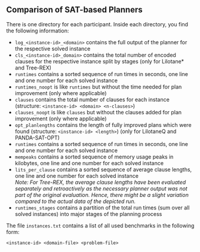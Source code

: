 
## Comparison of SAT-based Planners

There is one directory for each participant.
Inside each directory, you find the following information:

* `log_<instance-id>_<domain>` contains the full output of the planner for the respective solved instance
* `cls_<instance-id>_domain>` contains the total number of encoded clauses for the respective instance split by stages (only for Lilotane* and Tree-REX)
* `runtimes` contains a sorted sequence of run times in seconds, one line and one number for each solved instance
* `runtimes_noopt` is like `runtimes` but without the time needed for plan improvement (only where applicable)
* `clauses` contains the total number of clauses for each instance (structure: `<instance-id> <domain> <n-clauses>`)
* `clauses_noopt` is like `clauses` but without the clauses added for plan improvement (only where applicable)
* `opt_planlengths` contains the length of fully improved plans which were found (structure: `<instance-id> <length>`) (only for LilotaneQ and PANDA-SAT-OPT)
* `runtimes` contains a sorted sequence of run times in seconds, one line and one number for each solved instance
* `mempeaks` contains a sorted sequence of memory usage peaks in kilobytes, one line and one number for each solved instance
* `lits_per_clause` contains a sorted sequence of average clause lengths, one line and one number for each solved instance  
_Note: For Tree-REX, the average clause lengths have been evaluated separately and retroactively as the necessary planner output was not part of the original evaluation. Hence, there might be a slight variation compared to the actual data of the depicted run._
* `runtimes_stages` contains a partition of the total run times (sum over all solved instances) into major stages of the planning process

The file `instances.txt` contains a list of all used benchmarks in the following form: 

    <instance-id> <domain-file> <problem-file>
